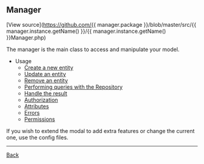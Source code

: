 ##  Manager 

[View source](https://github.com/{{ manager.package }}/blob/master/src/{{ manager.instance.getName() }}/{{ manager.instance.getName() }}Manager.php)

The manager is the main class to access and manipulate your model.

* Usage 
	* [Create a new entity](create.md)
	* [Update an entity](update.md)
	* [Remove an entity](remove.md)
	* [Performing queries with the Repository](repository.md)
	* [Handle the result](result.md)
	* [Authorization](authorization.md)
	* [Attributes](attributes.md)
	* [Errors](errors.md)
	* [Permissions](permissions.md)

If you wish to extend the modal to add extra features or change the current one, use the config files.

---
[Back](index.md)